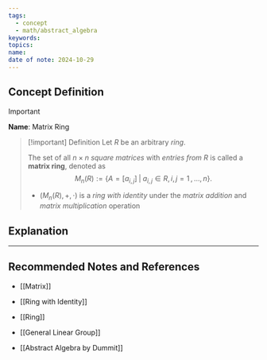 ```yaml
---
tags:
  - concept
  - math/abstract_algebra
keywords: 
topics: 
name: 
date of note: 2024-10-29
---
```


## Concept Definition

>[!important]
>**Name**: Matrix Ring

>[!important] Definition
>Let $R$ be an arbitrary *ring*.
>
>The set of all $n\times n$ *square matrices* with *entries from* $R$ is called a **matrix ring**, denoted as $$M_{n}(R) := \left\{ A = [a_{i,j}] \;|\; a_{i,j} \in R, \, i,j=1\,{,}\ldots{,}\,n \right\} .$$
>
>- $(M_{n}(R), +, \cdot)$ is a *ring with identity* under the *matrix addition* and *matrix multiplication* operation




## Explanation





-----------
##  Recommended Notes and References


- [[Matrix]]
- [[Ring with Identity]]
- [[Ring]]

- [[General Linear Group]]

- [[Abstract Algebra by Dummit]]